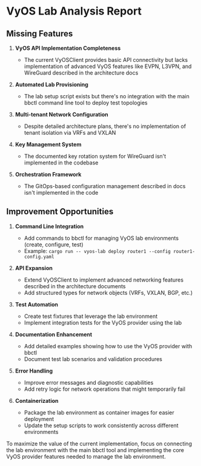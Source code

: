 # VyOS Lab Analysis Report

## Missing Features

1. **VyOS API Implementation Completeness**
   - The current VyOSClient provides basic API connectivity but lacks implementation of advanced VyOS features like EVPN, L3VPN, and WireGuard described in the architecture docs

2. **Automated Lab Provisioning**
   - The lab setup script exists but there's no integration with the main bbctl command line tool to deploy test topologies

3. **Multi-tenant Network Configuration**
   - Despite detailed architecture plans, there's no implementation of tenant isolation via VRFs and VXLAN 

4. **Key Management System**
   - The documented key rotation system for WireGuard isn't implemented in the codebase

5. **Orchestration Framework**
   - The GitOps-based configuration management described in docs isn't implemented in the code

## Improvement Opportunities

1. **Command Line Integration**
   - Add commands to bbctl for managing VyOS lab environments (create, configure, test)
   - Example: `cargo run -- vyos-lab deploy router1 --config router1-config.yaml`

2. **API Expansion**
   - Extend VyOSClient to implement advanced networking features described in the architecture documents
   - Add structured types for network objects (VRFs, VXLAN, BGP, etc.)

3. **Test Automation**
   - Create test fixtures that leverage the lab environment
   - Implement integration tests for the VyOS provider using the lab

4. **Documentation Enhancement**
   - Add detailed examples showing how to use the VyOS provider with bbctl
   - Document test lab scenarios and validation procedures

5. **Error Handling**
   - Improve error messages and diagnostic capabilities
   - Add retry logic for network operations that might temporarily fail

6. **Containerization**
   - Package the lab environment as container images for easier deployment
   - Update the setup scripts to work consistently across different environments

To maximize the value of the current implementation, focus on connecting the lab environment with the main bbctl tool and implementing the core VyOS provider features needed to manage the lab environment.